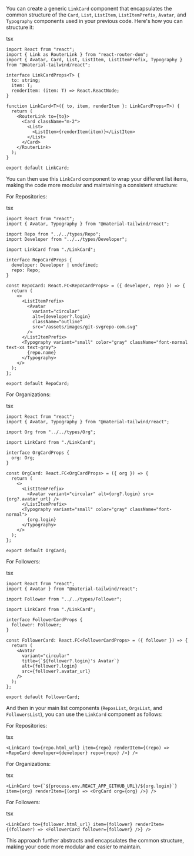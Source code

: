 You can create a generic `LinkCard` component that encapsulates the common structure of the `Card`, `List`, `ListItem`, `ListItemPrefix`, `Avatar`, and `Typography` components used in your previous code. Here's how you can structure it:

tsx

```tsx
import React from "react";
import { Link as RouterLink } from "react-router-dom";
import { Avatar, Card, List, ListItem, ListItemPrefix, Typography } from "@material-tailwind/react";

interface LinkCardProps<T> {
  to: string;
  item: T;
  renderItem: (item: T) => React.ReactNode;
}

function LinkCard<T>({ to, item, renderItem }: LinkCardProps<T>) {
  return (
    <RouterLink to={to}>
      <Card className="m-2">
        <List>
          <ListItem>{renderItem(item)}</ListItem>
        </List>
      </Card>
    </RouterLink>
  );
}

export default LinkCard;
```

You can then use this `LinkCard` component to wrap your different list items, making the code more modular and maintaining a consistent structure:

For Repositories:

tsx

```tsx
import React from "react";
import { Avatar, Typography } from "@material-tailwind/react";

import Repo from "../../types/Repo";
import Developer from "../../types/Developer";

import LinkCard from "./LinkCard";

interface RepoCardProps {
  developer: Developer | undefined;
  repo: Repo;
}

const RepoCard: React.FC<RepoCardProps> = ({ developer, repo }) => {
  return (
    <>
      <ListItemPrefix>
        <Avatar
          variant="circular"
          alt={developer?.login}
          className="outline"
          src="/assets/images/git-svgrepo-com.svg"
        />
      </ListItemPrefix>
      <Typography variant="small" color="gray" className="font-normal text-xs text-gray">
        {repo.name}
      </Typography>
    </>
  );
};

export default RepoCard;
```

For Organizations:

tsx

```tsx
import React from "react";
import { Avatar, Typography } from "@material-tailwind/react";

import Org from "../../types/Org";

import LinkCard from "./LinkCard";

interface OrgCardProps {
  org: Org;
}

const OrgCard: React.FC<OrgCardProps> = ({ org }) => {
  return (
    <>
      <ListItemPrefix>
        <Avatar variant="circular" alt={org?.login} src={org?.avatar_url} />
      </ListItemPrefix>
      <Typography variant="small" color="gray" className="font-normal">
        {org.login}
      </Typography>
    </>
  );
};

export default OrgCard;
```

For Followers:

tsx

```tsx
import React from "react";
import { Avatar } from "@material-tailwind/react";

import Follower from "../../types/Follower";

import LinkCard from "./LinkCard";

interface FollowerCardProps {
  follower: Follower;
}

const FollowerCard: React.FC<FollowerCardProps> = ({ follower }) => {
  return (
    <Avatar
      variant="circular"
      title={`${follower?.login}'s Avatar`}
      alt={follower?.login}
      src={follower?.avatar_url}
    />
  );
};

export default FollowerCard;
```

And then in your main list components (`ReposList`, `OrgsList`, and `FollowersList`), you can use the `LinkCard` component as follows:

For Repositories:

tsx

```tsx
<LinkCard to={repo.html_url} item={repo} renderItem={(repo) => <RepoCard developer={developer} repo={repo} />} />
```

For Organizations:

tsx

```tsx
<LinkCard to={`${process.env.REACT_APP_GITHUB_URL}/${org.login}`} item={org} renderItem={(org) => <OrgCard org={org} />} />
```

For Followers:

tsx

```tsx
<LinkCard to={follower.html_url} item={follower} renderItem={(follower) => <FollowerCard follower={follower} />} />
```

This approach further abstracts and encapsulates the common structure, making your code more modular and easier to maintain.